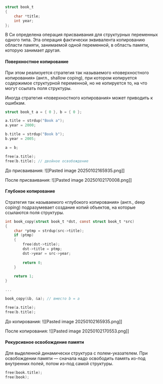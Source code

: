 
```c
struct book_t
{
	char *title;
	int year;
};
```

В Си определена операция присваивания для структурных переменных одного типа. Эта операция фактически эквивалента копированию области памяти, занимаемой одной переменной, в область памяти, которую занимает другая.

#### **Поверхностное копирование**

При этом реализуется стратегия так называемого «поверхностного копирования» (англ., shallow coping), при котором копируется содержимое структурной переменной, но не копируется то, на что могут ссылать поля структуры.

Иногда стратегия «поверхностного копирования» может приводить к ошибкам.

```c
struct book_t a = { 0 }, b = { 0 };

a.title = strdup("Book a");
a.year = 2000;

b.title = strdup("Book b");
b.year = 2005;

a = b;

free(a.title); 
free(b.title); // двойное освобождение
```

До присваивания:
![[Pasted image 20250102165935.png]]

После присваивания:
![[Pasted image 20250102170008.png]]

#### **Глубокое копирование**

Стратегия так называемого «глубокого копирования» (англ., deep coping) подразумевает создание копий объектов, на которые ссылаются поля структуры.

```c
int book_copy(struct book_t *dst, const struct book_t *src)
{
	char *ptmp = strdup(src->title);
	if (ptmp)
	{
		free(dst->title);
		dst->title = ptmp;
		dst->year = src->year;
		
		return 0;
	}
	
	return 1;
}

...

book_copy(&b, &a); // вместо b = a

free(a.title);
free(b.title);
```


До копирования:
![[Pasted image 20250102165935.png]]

После копирования:
![[Pasted image 20250102170553.png]]

#### **Рекурсивное освобождение памяти**

Для выделенной динамически структура с полем-указателем. При освобождении памяти — сначала надо освободить память из-под внутренних полей, потом из-под самой структуры.

```c
free(book.title);
free(book);
```